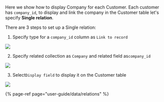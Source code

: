Here we show how to display Company for each Customer. Each customer has `company_id`, to display and link the company in the Customer table let's specify **Single relation**.

There are 3 steps to set up a Single relation: 

1. Specify type for a `company_id` column as `Link to record` 

![](https://gblobscdn.gitbook.com/assets%2F-LQ08RFAKZvFADEiXKFy%2F-MG8qPMNPeNeP0RI6ZB3%2F-MGBN2b0iePmnUJGVeqT%2Fimage.gif?alt=media&token=054320b0-93f0-4ba5-a63d-271c79ececcb)

2. Specify related collection as `Company` and related field as`company_id` 

![](https://gblobscdn.gitbook.com/assets%2F-LQ08RFAKZvFADEiXKFy%2F-MG8qPMNPeNeP0RI6ZB3%2F-MGBR-ox0unqVFC1y6o7%2Fimage.gif?alt=media&token=30d47311-9263-45af-83c4-4ac34d301f81)

3. Select`Display field` to display it on the Customer table

![](https://gblobscdn.gitbook.com/assets%2F-LQ08RFAKZvFADEiXKFy%2F-MG8qPMNPeNeP0RI6ZB3%2F-MGBROHSvIghVDI-6BOL%2Fimage.gif?alt=media&token=c95fb909-3c11-4b01-a9d1-d76cdc5b5f4c)

{% page-ref page="user-guide/data/relations" %}

